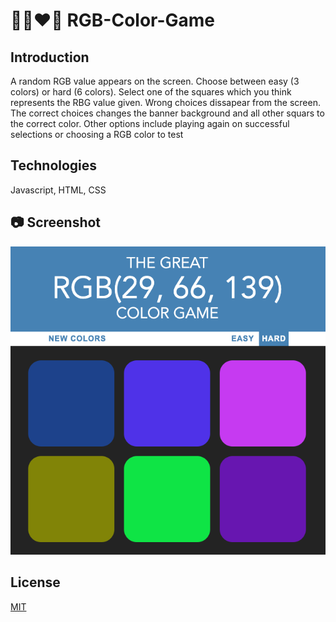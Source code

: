 # :blue_heart::purple_heart::heart::green_heart:  RGB-Color-Game

## Introduction
A random RGB value appears on the screen. Choose between easy (3 colors)
or hard (6 colors). Select one of the squares which you think represents
the RBG value given. Wrong choices dissapear from the screen. The correct
choices changes the banner background and all other squars to the correct
color. Other options include playing again on successful selections or
choosing a RGB color to test

## Technologies
Javascript, HTML, CSS

## :camera: Screenshot
![Alt text](/images/RGBColor.png?raw=true "RGB Colors")

## License
[MIT](https://choosealicense.com/licenses/mit/)
